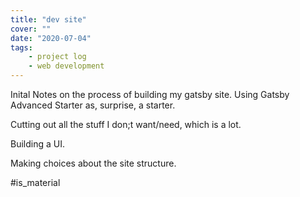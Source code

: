 ```yaml
---
title: "dev site"
cover: ""
date: "2020-07-04"
tags:
	- project log
	- web development
---
```


Inital Notes on the process of building my gatsby site. Using Gatsby Advanced Starter as, surprise, a starter.

Cutting out all the stuff I don;t want/need, which is a lot.

Building a UI.

Making choices about the site structure.

#is_material